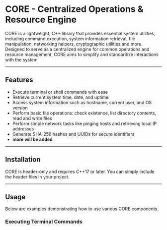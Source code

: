 # CORE - Centralized Operations & Resource Engine

CORE is a lightweight, C++ library that provides essential system utilities, including command execution, system information retrieval, file manipulation, networking helpers, cryptographic utilities and more. Designed to serve as a centralized engine for common operations and resource management, CORE aims to simplify and standardize interactions with the system

---

## Features

- Execute terminal or shell commands with ease
- Retrieve current system time, date, and uptime
- Access system information such as hostname, current user, and OS version
- Perform basic file operations: check existence, list directory contents, read and write files
- Perform simple network tasks like pinging hosts and retrieving local IP addresses
- Generate SHA-256 hashes and UUIDs for secure identifiers
- **more will be added**

---

## Installation

CORE is header-only and requires C++17 or later. You can simply include the header files in your project.

---

## Usage

Below are examples demonstrating how to use various CORE components.

### Executing Terminal Commands
